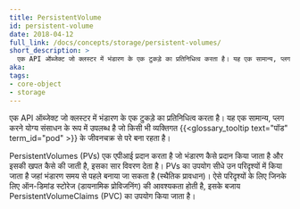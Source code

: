 ```yaml
---
title: PersistentVolume
id: persistent-volume
date: 2018-04-12
full_link: /docs/concepts/storage/persistent-volumes/
short_description: >
  एक API ऑब्जेक्ट जो क्लस्टर में भंडारण के एक टुकड़े का प्रतिनिधित्व करता है। यह एक सामान्य, प्लग करने योग्य संसाधन के रूप में उपलब्ध है जो किसी भी व्यक्तिगत पॉड के जीवनचक्र से परे बना रहता है।
aka: 
tags:
- core-object
- storage
---
```

 एक API ऑब्जेक्ट जो क्लस्टर में भंडारण के एक टुकड़े का प्रतिनिधित्व करता है। यह एक सामान्य, प्लग करने योग्य संसाधन के रूप में उपलब्ध है जो किसी भी व्यक्तिगत {{<glossary_tooltip text="पॉड" term_id="pod" >}} के जीवनचक्र से परे बना रहता है।


<!--more--> 

PersistentVolumes (PVs) एक एपीआई प्रदान करता है जो भंडारण कैसे प्रदान किया जाता है और इसकी खपत कैसे की जाती है, इसका सार विवरण देता है।
PVs का उपयोग सीधे उन परिदृश्यों में किया जाता है जहां भंडारण समय से पहले बनाया जा सकता है (स्थैतिक प्रावधान)।
ऐसे परिदृश्यों के लिए जिनके लिए ऑन-डिमांड स्टोरेज (डायनामिक प्रोविजनिंग) की आवश्यकता होती है, इसके बजाय PersistentVolumeClaims (PVC) का उपयोग किया जाता है।